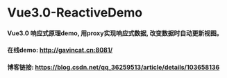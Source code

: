 # Vue3.0-ReactiveDemo
#### Vue3.0 响应式原理demo, 用proxy实现响应式数据, 改变数据时自动更新视图。
#### 在线demo: http://gavincat.cn:8081/
#### 博客链接: https://blog.csdn.net/qq_36259513/article/details/103658136

